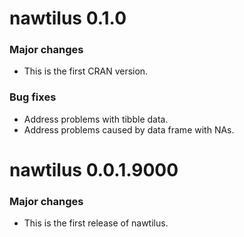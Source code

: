 # nawtilus 0.1.0
### Major changes
* This is the first CRAN version.

### Bug fixes
* Address problems with tibble data.
* Address problems caused by data frame with NAs.

# nawtilus 0.0.1.9000
### Major changes
* This is the first release of nawtilus.